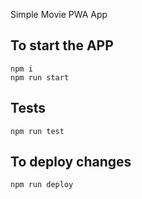 Simple Movie PWA App

## To start the APP

```
npm i
npm run start
```

## Tests

```
npm run test
```


## To deploy changes

```
npm run deploy
```